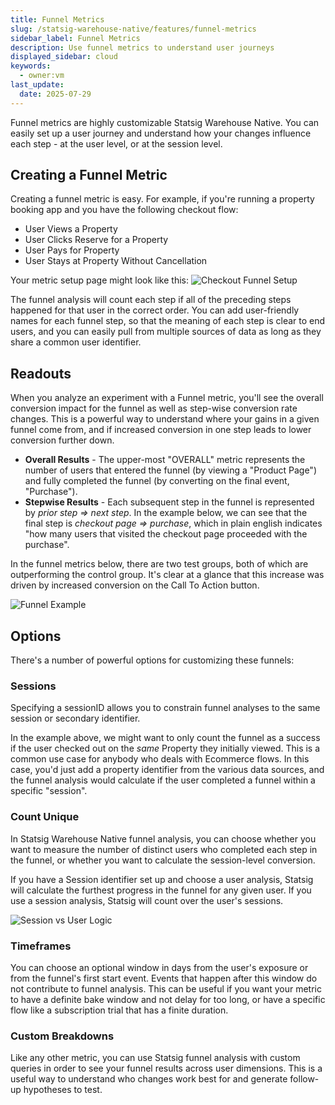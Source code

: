```yaml
---
title: Funnel Metrics
slug: /statsig-warehouse-native/features/funnel-metrics
sidebar_label: Funnel Metrics
description: Use funnel metrics to understand user journeys
displayed_sidebar: cloud
keywords:
  - owner:vm
last_update:
  date: 2025-07-29
---
```


Funnel metrics are highly customizable Statsig Warehouse Native. You can easily set up a user journey and understand how your changes influence each step - at the user level, or at the session level.

## Creating a Funnel Metric

Creating a funnel metric is easy. For example, if you're running a property booking app and you have the following checkout flow:

- User Views a Property
- User Clicks Reserve for a Property
- User Pays for Property
- User Stays at Property Without Cancellation

Your metric setup page might look like this:
![Checkout Funnel Setup](https://github.com/statsig-io/docs/assets/102695539/55775447-ed40-4f73-bb5d-73b132423df5)

The funnel analysis will count each step if all of the preceding steps happened for that user in the correct order. You can add user-friendly names for each funnel step, so that the meaning
of each step is clear to end users, and you can easily pull from multiple sources of data as long as they share a common user identifier.

## Readouts

When you analyze an experiment with a Funnel metric, you'll see the overall conversion impact for the funnel as well as step-wise conversion rate changes. This is a powerful way to understand
where your gains in a given funnel come from, and if increased conversion in one step leads to lower conversion further down.

- **Overall Results** - The upper-most "OVERALL" metric represents the number of users that entered the funnel (by viewing a "Product Page") and fully completed the funnel (by converting on the final event, "Purchase").
- **Stepwise Results** - Each subsequent step in the funnel is represented by _prior step => next step_. In the example below, we can see that the final step is _checkout page => purchase_, which in plain english indicates "how many users that visited the checkout page proceeded with the purchase".

In the funnel metrics below, there are two test groups, both of which are outperforming the control group. It's clear at a glance that this increase was driven by increased conversion on the Call To Action button.

![Funnel Example](https://github.com/statsig-io/docs/assets/102695539/3d010bee-2c47-4bc1-966b-9cc84a0c4ed8)

## Options

There's a number of powerful options for customizing these funnels:

### Sessions

Specifying a sessionID allows you to constrain funnel analyses to the same session or secondary identifier.

In the example above, we might want to only count the funnel as a success if the user checked out on the _same_ Property they initially viewed. This is a common use case for anybody
who deals with Ecommerce flows. In this case, you'd just add a property identifier from the various data sources, and the funnel analysis would calculate if the user completed a funnel
within a specific "session".

### Count Unique

In Statsig Warehouse Native funnel analysis, you can choose whether you want to measure the number of distinct users who completed each step in the funnel, or whether you want to calculate
the session-level conversion.

If you have a Session identifier set up and choose a user analysis, Statsig will calculate the furthest progress in the funnel for any given user. If you use a session analysis,
Statsig will count over the user's sessions.

![Session vs User Logic](https://github.com/statsig-io/docs/assets/102695539/052aeee0-12a0-4cd8-9eeb-a4768f0d1404)

### Timeframes

You can choose an optional window in days from the user's exposure or from the funnel's first start event. Events that happen after this window do not contribute to funnel analysis. This can be useful
if you want your metric to have a definite bake window and not delay for too long, or have a specific flow like a subscription trial that has a finite duration.

### Custom Breakdowns

Like any other metric, you can use Statsig funnel analysis with custom queries in order to see your funnel results across user dimensions. This is a useful way to understand who changes work best for and generate follow-up hypotheses to test.
